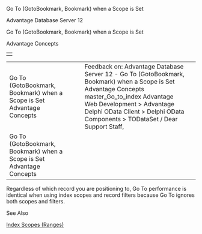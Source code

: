 Go To (GotoBookmark, Bookmark) when a Scope is Set




Advantage Database Server 12  

Go To (GotoBookmark, Bookmark) when a Scope is Set

Advantage Concepts

|  |
| --- |
|  |

|  |  |  |  |  |
| --- | --- | --- | --- | --- |
| Go To (GotoBookmark, Bookmark) when a Scope is Set  Advantage Concepts |  |  | Feedback on: Advantage Database Server 12 - Go To (GotoBookmark, Bookmark) when a Scope is Set Advantage Concepts master\_Go\_to\_index Advantage Web Development > Advantage Delphi OData Client > Delphi OData Components > TODataSet / Dear Support Staff, |  |
| Go To (GotoBookmark, Bookmark) when a Scope is Set  Advantage Concepts |  |  |  |  |

Regardless of which record you are positioning to, Go To performance is identical when using index scopes and record filters because Go To ignores both scopes and filters.

See Also

[Index Scopes (Ranges)](master_index_scopes_ranges.htm)